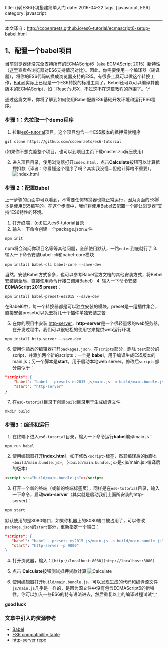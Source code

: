 title: (译)ES6环境搭建简单入门
date: 2016-04-22
tags: [javascript, ES6]
category: javascript

---

本文译自：http://ccoenraets.github.io/es6-tutorial/ecmascript6-setup-babel.html

## 1、配置一个babel项目
当前浏览器还没完全支持所有的ECMAScript6（aka ECMAScript 2015）新特性（[这里](http://kangax.github.io/compat-table/es6/)查看各浏览器对ES6支持情况对比）。因此，你需要使用一个编译器（转译器），将你的ES6代码转换成浏览器支持的ES5。有很多工具可以做这个转换工作，[Babel](http://babeljs.io/)实际上已经是一个ES6转换的标准工具了。Bebel还可以可以编译其他版本的ECMAScript，如：React'sJSX，不过这不在这篇教程的范围了。^.^

通过这篇文章，你将了解到如何使用Babel配置ES6基础开发环境和运行ES6程序。

### 步骤 1：先拉取一个demo程序
1. 拉取[es6-tutorial](https://github.com/ccoenraets/es6-tutorial/)项目，这个项目包含一个ES5版本的抵押贷款程序
 ```shell
 git clone https://github.com/ccoenraets/es6-tutorial
 ```
 (如果你不想克隆整个项目，也可以到项目主页下载master.zip解压使用)

2. 进入项目目录，使用浏览器打开`index.html`，点击**Calculate**按钮可以计算抵押扣款（译者：你看懂这个程序了吗？其实我没懂...但他计算啥不重要）。
 ![index.html](http://ccoenraets.github.io/es6-tutorial/images/calc-file.jpg)

### 步骤 2：配置Babel
上一步骤的页面中可以看到，不需要任何转换器也能正常运行，因为页面的ES脚本是使用ES5编写的。在这个步骤中，我们将使用Babel去配置一个能让浏览器“支持”ES6特性的环境。
1. 打开终端，(cd)进入es6-tutorial目录
2. 输入一下命令创建一个package.json文件
 ```shell
 npm init
 ```
 npm将会询问你项目名等等其他问题，全部使用默认，一路`enter`到底就行了
3. 输入一下命令安装babel-cli和babel-core模块
 ```shell
 npm install babel-cli babel-core --save-dev
 ```
 当然，安装Babel方式多多，也可以参考Babel官方文档的其他安装方式，将Bebel安装到全局，直接使用命令行接口调用Babel）
4. 输入一下命令安装 **ECMAScript 2015 preset**：
 ```shell
 npm install babel-preset-es2015 --save-dev
 ```
 在Babel6中，每一个转换器都是可以独立安装的模块。preset是一组插件集合，直接安装preset可以免去将几十个插件单独安装之苦

5. 在你的项目中安装 [http-server](https://github.com/indexzero/http-server)，**http-server**是一个很轻量级的web服务器，在开发过程中，我们可以很轻松的使用它来提供web运行环境
 ```shell
 npm install http-server --save-dev
 ```
6. 使用你熟悉的编辑器打开`packages.json`。在`scripts`部分，删除 `test`部分的script，并添加两个新的scripts：一个是 **babel**，用于编译生成ES5版本的main.js；另一个脚本是**start**，用于启动本地web server。修改后`scripts`部分类似于：
 ```json
 "scripts": {
     "babel": "babel --presets es2015 js/main.js -o build/main.bundle.js",
     "start": "http-server"
 }
 ```

7. 在`es6-tutorial`目录下创建`build`目录用于生成编译文件
 ```shell
 mkdir build
 ```

### 步骤3：编译和运行
1. 在终端下进入`es6-tutorial`目录，输入一下命令运行**babel**编译main.js：
 ```shell
npm run babel
 ```

2. 使用编辑器打开**index.html**，如下修改`<script>`标签，然其编译后的js脚本`<build/main.bundle.js>`。（`<build/main.bundle.js>`是<js/main.js>编译后的版本）
 ```html
 <script src="build/main.bundle.js"></script>
 ```

3. 打开一个新的终端（或新的终端标签页），同样是在`es6-tutorial`目录，输入一下命令，启动**web-server**（其实就是启动我们上面所安装的http-server）：
 ```shell
npm start
 ```
 默认使用的是8080端口，如果你机器上的8080端口被占用了，可以修改`package.json`的`start`部分，重新指定一个端口：
 ```json
"scripts": {
    "babel": "babel --presets es2015 js/main.js -o build/main.bundle.js",
    "start": "http-server -p 9000"
}
 ```

4. 打开浏览器，输入：`[http://localhost:8080](http://localhost:8080)`

5. 点击 **Calculate**按钮测试抵押贷款计算
![Calculate](http://ccoenraets.github.io/es6-tutorial/images/calc-http.jpg)

6. 使用编辑器打开`build/main.bundle.js`，可以发现生成的代码和编译源文件`js/main.js`几乎是一样的，是因为源文件中没有包含ECMAScript6的新特性。你可以加入一些ES6的特有语法进去，然后重复以上的编译过程试试^_^

 **good luck**

### 文章中引入的资源参考
- [Babel](http://babeljs.io/)
- [ES6 compatibility table](https://kangax.github.io/compat-table/es6/)
- [http-server repo](https://github.com/indexzero/http-server)





